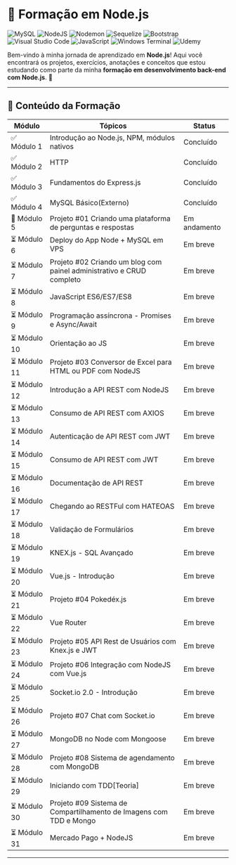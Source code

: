 # 🚀 Formação em Node.js

![MySQL](https://img.shields.io/badge/mysql-4479A1.svg?style=for-the-badge&logo=mysql&logoColor=white) ![NodeJS](https://img.shields.io/badge/node.js-6DA55F?style=for-the-badge&logo=node.js&logoColor=white) ![Nodemon](https://img.shields.io/badge/NODEMON-%23323330.svg?style=for-the-badge&logo=nodemon&logoColor=%BBDEAD) ![Sequelize](https://img.shields.io/badge/Sequelize-52B0E7?style=for-the-badge&logo=Sequelize&logoColor=white) ![Bootstrap](https://img.shields.io/badge/bootstrap-%238511FA.svg?style=for-the-badge&logo=bootstrap&logoColor=white) ![Visual Studio Code](https://img.shields.io/badge/Visual%20Studio%20Code-0078d7.svg?style=for-the-badge&logo=visual-studio-code&logoColor=white) ![JavaScript](https://img.shields.io/badge/javascript-%23323330.svg?style=for-the-badge&logo=javascript&logoColor=%23F7DF1E) ![Windows Terminal](https://img.shields.io/badge/Windows%20Terminal-%234D4D4D.svg?style=for-the-badge&logo=windows-terminal&logoColor=white) ![Udemy](https://img.shields.io/badge/Udemy-A435F0?style=for-the-badge&logo=Udemy&logoColor=white)

Bem-vindo à minha jornada de aprendizado em **Node.js**! Aqui você encontrará os projetos, exercícios, anotações e conceitos que estou estudando como parte da minha **formação em desenvolvimento back-end com Node.js**. 🌱

---

## 🧠 Conteúdo da Formação

| Módulo       | Tópicos                                                               | Status       |
| ------------ | --------------------------------------------------------------------- | ------------ |
| ✅ Módulo 1  | Introdução ao Node.js, NPM, módulos nativos                           | Concluído    |
| ✅ Módulo 2  | HTTP                                                                  | Concluído    |
| ✅ Módulo 3  | Fundamentos do Express.js                                             | Concluído    |
| ✅ Módulo 4  | MySQL Básico(Externo)                                                 | Concluído    |
| 🚧 Módulo 5  | Projeto #01 Criando uma plataforma de perguntas e respostas           | Em andamento |
| ⏳ Módulo 6  | Deploy do App Node + MySQL em VPS                                     | Em breve     |
| ⏳ Módulo 7  | Projeto #02 Criando um blog com painel administrativo e CRUD completo | Em breve     |
| ⏳ Módulo 8  | JavaScript ES6/ES7/ES8                                                | Em breve     |
| ⏳ Módulo 9  | Programação assíncrona - Promises e Async/Await                       | Em breve     |
| ⏳ Módulo 10 | Orientação ao JS                                                      | Em breve     |
| ⏳ Módulo 11 | Projeto #03 Conversor de Excel para HTML ou PDF com NodeJS            | Em breve     |
| ⏳ Módulo 12 | Introdução a API REST com NodeJS                                      | Em breve     |
| ⏳ Módulo 13 | Consumo de API REST com AXIOS                                         | Em breve     |
| ⏳ Módulo 14 | Autenticação de API REST com JWT                                      | Em breve     |
| ⏳ Módulo 15 | Consumo de API REST com JWT                                           | Em breve     |
| ⏳ Módulo 16 | Documentação de API REST                                              | Em breve     |
| ⏳ Módulo 17 | Chegando ao RESTFul com HATEOAS                                       | Em breve     |
| ⏳ Módulo 18 | Validação de Formulários                                              | Em breve     |
| ⏳ Módulo 19 | KNEX.js - SQL Avançado                                                | Em breve     |
| ⏳ Módulo 20 | Vue.js - Introdução                                                   | Em breve     |
| ⏳ Módulo 21 | Projeto #04 Pokedéx.js                                                | Em breve     |
| ⏳ Módulo 22 | Vue Router                                                            | Em breve     |
| ⏳ Módulo 23 | Projeto #05 API Rest de Usuários com Knex.js e JWT                    | Em breve     |
| ⏳ Módulo 24 | Projeto #06 Integração com NodeJS com Vue.js                          | Em breve     |
| ⏳ Módulo 25 | Socket.io 2.0 - Introdução                                            | Em breve     |
| ⏳ Módulo 26 | Projeto #07 Chat com Socket.io                                        | Em breve     |
| ⏳ Módulo 27 | MongoDB no Node com Mongoose                                          | Em breve     |
| ⏳ Módulo 28 | Projeto #08 Sistema de agendamento com MongoDB                        | Em breve     |
| ⏳ Módulo 29 | Iniciando com TDD[Teoria]                                             | Em breve     |
| ⏳ Módulo 30 | Projeto #09 Sistema de Compartilhamento de Imagens com TDD e Mongo    | Em breve     |
| ⏳ Módulo 31 | Mercado Pago + NodeJS                                                 | Em breve     |

---
